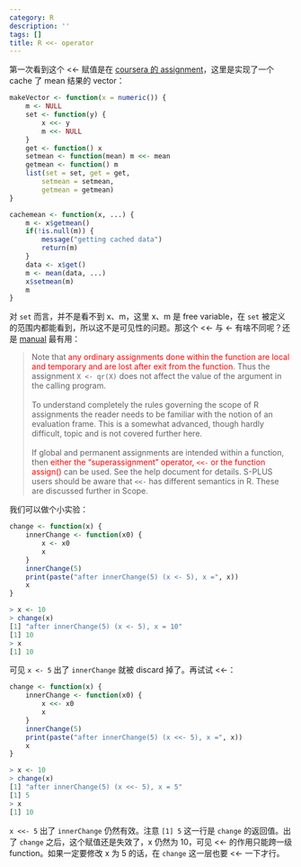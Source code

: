 ```yaml
---
category: R
description: ''
tags: []
title: R <<- operator
---
```


第一次看到这个 <<- 赋值是在 [coursera 的 assignment](https://class.coursera.org/rprog-004/human_grading/view/courses/972139/assessments/3/submissions)，这里是实现了一个 cache 了 mean 结果的 vector：

```r
makeVector <- function(x = numeric()) {
	m <- NULL
	set <- function(y) {
		x <<- y
		m <<- NULL
	}
	get <- function() x
	setmean <- function(mean) m <<- mean
	getmean <- function() m
	list(set = set, get = get,
		setmean = setmean,
		getmean = getmean)
}

cachemean <- function(x, ...) {
	m <- x$getmean()
	if(!is.null(m)) {
		message("getting cached data")
		return(m)
	}
	data <- x$get()
	m <- mean(data, ...)
	x$setmean(m)
	m
}
```

对 `set` 而言，并不是看不到 x、m，这里 x、m 是 free variable，在 `set` 被定义的范围内都能看到，所以这不是可见性的问题。那这个 <<- 与 <- 有啥不同呢？还是 [manual](http://cran.r-project.org/doc/manuals/R-intro.html#Assignment-within-functions) 最有用：

> Note that <font color="red">any ordinary assignments done within the function are local and temporary and are lost after exit from the function</font>. Thus the assignment `X <- qr(X)` does not affect the value of the argument in the calling program.    
> <br/>
> To understand completely the rules governing the scope of R assignments the reader needs to be familiar with the notion of an evaluation frame. This is a somewhat advanced, though hardly difficult, topic and is not covered further here.  
> <br/>
> If global and permanent assignments are intended within a function, then <font color="red">either the “superassignment” operator, `<<-` or the function assign()</font> can be used. See the help document for details. S-PLUS users should be aware that `<<-` has different semantics in R. These are discussed further in Scope.

我们可以做个小实验：

```r
change <- function(x) {
	innerChange <- function(x0) {
		x <- x0
		x
	}
	innerChange(5)
	print(paste("after innerChange(5) (x <- 5), x =", x))
	x
}

> x <- 10
> change(x)
[1] "after innerChange(5) (x <- 5), x = 10"
[1] 10
> x
[1] 10
```

可见 `x <- 5` 出了 `innerChange` 就被 discard 掉了。再试试 <<-：

```r
change <- function(x) {
	innerChange <- function(x0) {
		x <<- x0
		x
	}
	innerChange(5)
	print(paste("after innerChange(5) (x <<- 5), x =", x))
	x
}

> x <- 10
> change(x)
[1] "after innerChange(5) (x <<- 5), x = 5"
[1] 5
> x
[1] 10
```

`x <<- 5` 出了 `innerChange` 仍然有效。注意 `[1] 5` 这一行是 `change` 的返回值。出了 `change` 之后，这个赋值还是失效了，x 仍然为 10，可见 <<- 的作用只能跨一级 function。如果一定要修改 x 为 5 的话，在 `change` 这一层也要 <<- 一下才行。